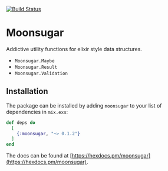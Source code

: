 [![Build Status](https://travis-ci.org/bcoop713/moonsugar.svg?branch=master)](https://travis-ci.org/bcoop713/moonsugar)

# Moonsugar

Addictive utility functions for elixir style data structures.

 - `Moonsugar.Maybe`
 - `Moonsugar.Result`
 - `Moonsugar.Validation`

## Installation

The package can be installed by adding `moonsugar` to your list of dependencies in `mix.exs`:

```elixir
def deps do
  [
    {:moonsugar, "~> 0.1.2"}
  ]
end
```

The docs can be found at [https://hexdocs.pm/moonsugar](https://hexdocs.pm/moonsugar).
